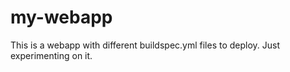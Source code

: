 # my-webapp
This is a webapp with different buildspec.yml files to deploy.
Just experimenting on it.


